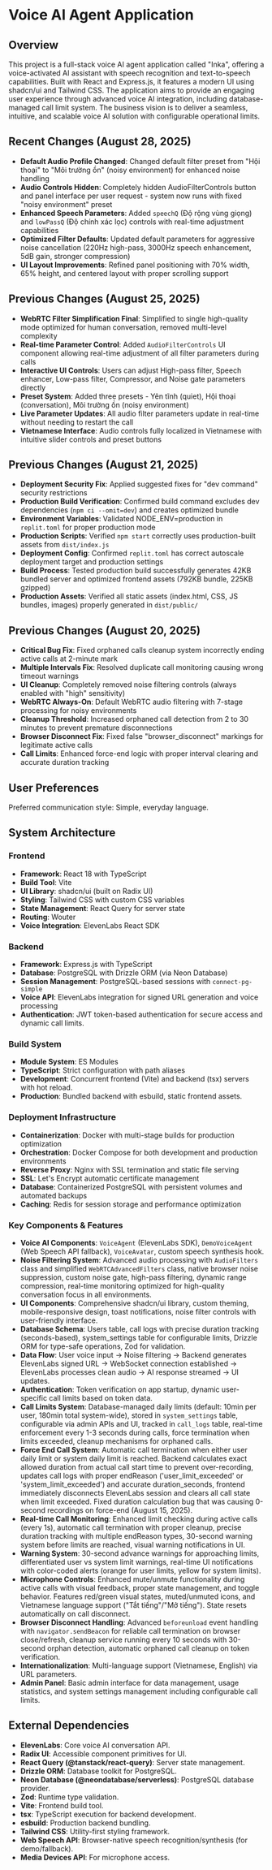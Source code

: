 # Voice AI Agent Application

## Overview
This project is a full-stack voice AI agent application called "Inka", offering a voice-activated AI assistant with speech recognition and text-to-speech capabilities. Built with React and Express.js, it features a modern UI using shadcn/ui and Tailwind CSS. The application aims to provide an engaging user experience through advanced voice AI integration, including database-managed call limit system. The business vision is to deliver a seamless, intuitive, and scalable voice AI solution with configurable operational limits.

## Recent Changes (August 28, 2025)
- **Default Audio Profile Changed**: Changed default filter preset from "Hội thoại" to "Môi trường ồn" (noisy environment) for enhanced noise handling
- **Audio Controls Hidden**: Completely hidden AudioFilterControls button and panel interface per user request - system now runs with fixed "noisy environment" preset
- **Enhanced Speech Parameters**: Added `speechQ` (Độ rộng vùng giọng) and `lowPassQ` (Độ chính xác lọc) controls with real-time adjustment capabilities
- **Optimized Filter Defaults**: Updated default parameters for aggressive noise cancellation (220Hz high-pass, 3000Hz speech enhancement, 5dB gain, stronger compression)
- **UI Layout Improvements**: Refined panel positioning with 70% width, 65% height, and centered layout with proper scrolling support

## Previous Changes (August 25, 2025)
- **WebRTC Filter Simplification Final**: Simplified to single high-quality mode optimized for human conversation, removed multi-level complexity
- **Real-time Parameter Control**: Added `AudioFilterControls` UI component allowing real-time adjustment of all filter parameters during calls
- **Interactive UI Controls**: Users can adjust High-pass filter, Speech enhancer, Low-pass filter, Compressor, and Noise gate parameters directly
- **Preset System**: Added three presets - Yên tĩnh (quiet), Hội thoại (conversation), Môi trường ồn (noisy environment)
- **Live Parameter Updates**: All audio filter parameters update in real-time without needing to restart the call
- **Vietnamese Interface**: Audio controls fully localized in Vietnamese with intuitive slider controls and preset buttons

## Previous Changes (August 21, 2025)
- **Deployment Security Fix**: Applied suggested fixes for "dev command" security restrictions
- **Production Build Verification**: Confirmed build command excludes dev dependencies (`npm ci --omit=dev`) and creates optimized bundle
- **Environment Variables**: Validated NODE_ENV=production in `replit.toml` for proper production mode
- **Production Scripts**: Verified `npm start` correctly uses production-built assets from `dist/index.js`
- **Deployment Config**: Confirmed `replit.toml` has correct autoscale deployment target and production settings
- **Build Process**: Tested production build successfully generates 42KB bundled server and optimized frontend assets (792KB bundle, 225KB gzipped)
- **Production Assets**: Verified all static assets (index.html, CSS, JS bundles, images) properly generated in `dist/public/`

## Previous Changes (August 20, 2025)
- **Critical Bug Fix**: Fixed orphaned calls cleanup system incorrectly ending active calls at 2-minute mark
- **Multiple Intervals Fix**: Resolved duplicate call monitoring causing wrong timeout warnings  
- **UI Cleanup**: Completely removed noise filtering controls (always enabled with "high" sensitivity)
- **WebRTC Always-On**: Default WebRTC audio filtering with 7-stage processing for noisy environments
- **Cleanup Threshold**: Increased orphaned call detection from 2 to 30 minutes to prevent premature disconnections
- **Browser Disconnect Fix**: Fixed false "browser_disconnect" markings for legitimate active calls
- **Call Limits**: Enhanced force-end logic with proper interval clearing and accurate duration tracking

## User Preferences
Preferred communication style: Simple, everyday language.

## System Architecture

### Frontend
- **Framework**: React 18 with TypeScript
- **Build Tool**: Vite
- **UI Library**: shadcn/ui (built on Radix UI)
- **Styling**: Tailwind CSS with custom CSS variables
- **State Management**: React Query for server state
- **Routing**: Wouter
- **Voice Integration**: ElevenLabs React SDK

### Backend
- **Framework**: Express.js with TypeScript
- **Database**: PostgreSQL with Drizzle ORM (via Neon Database)
- **Session Management**: PostgreSQL-based sessions with `connect-pg-simple`
- **Voice API**: ElevenLabs integration for signed URL generation and voice processing
- **Authentication**: JWT token-based authentication for secure access and dynamic call limits.

### Build System
- **Module System**: ES Modules
- **TypeScript**: Strict configuration with path aliases
- **Development**: Concurrent frontend (Vite) and backend (tsx) servers with hot reload.
- **Production**: Bundled backend with esbuild, static frontend assets.

### Deployment Infrastructure
- **Containerization**: Docker with multi-stage builds for production optimization
- **Orchestration**: Docker Compose for both development and production environments
- **Reverse Proxy**: Nginx with SSL termination and static file serving
- **SSL**: Let's Encrypt automatic certificate management
- **Database**: Containerized PostgreSQL with persistent volumes and automated backups
- **Caching**: Redis for session storage and performance optimization

### Key Components & Features
- **Voice AI Components**: `VoiceAgent` (ElevenLabs SDK), `DemoVoiceAgent` (Web Speech API fallback), `VoiceAvatar`, custom speech synthesis hook.
- **Noise Filtering System**: Advanced audio processing with `AudioFilters` class and simplified `WebRTCAdvancedFilters` class, native browser noise suppression, custom noise gate, high-pass filtering, dynamic range compression, real-time monitoring optimized for high-quality conversation focus in all environments.
- **UI Components**: Comprehensive shadcn/ui library, custom theming, mobile-responsive design, toast notifications, noise filter controls with user-friendly interface.
- **Database Schema**: Users table, call logs with precise duration tracking (seconds-based), system_settings table for configurable limits, Drizzle ORM for type-safe operations, Zod for validation.
- **Data Flow**: User voice input -> Noise filtering -> Backend generates ElevenLabs signed URL -> WebSocket connection established -> ElevenLabs processes clean audio -> AI response streamed -> UI updates.
- **Authentication**: Token verification on app startup, dynamic user-specific call limits based on token data.
- **Call Limits System**: Database-managed daily limits (default: 10min per user, 180min total system-wide), stored in `system_settings` table, configurable via admin APIs and UI, tracked in `call_logs` table, real-time enforcement every 1-3 seconds during calls, force termination when limits exceeded, cleanup mechanisms for orphaned calls.
- **Force End Call System**: Automatic call termination when either user daily limit or system daily limit is reached. Backend calculates exact allowed duration from actual call start time to prevent over-recording, updates call logs with proper endReason ('user_limit_exceeded' or 'system_limit_exceeded') and accurate duration_seconds, frontend immediately disconnects ElevenLabs session and clears all call state when limit exceeded. Fixed duration calculation bug that was causing 0-second recordings on force-end (August 15, 2025).
- **Real-time Call Monitoring**: Enhanced limit checking during active calls (every 1s), automatic call termination with proper cleanup, precise duration tracking with multiple endReason types, 30-second warning system before limits are reached, visual warning notifications in UI.
- **Warning System**: 30-second advance warnings for approaching limits, differentiated user vs system limit warnings, real-time UI notifications with color-coded alerts (orange for user limits, yellow for system limits).
- **Microphone Controls**: Enhanced mute/unmute functionality during active calls with visual feedback, proper state management, and toggle behavior. Features red/green visual states, muted/unmuted icons, and Vietnamese language support ("Tắt tiếng"/"Mở tiếng"). State resets automatically on call disconnect.
- **Browser Disconnect Handling**: Advanced `beforeunload` event handling with `navigator.sendBeacon` for reliable call termination on browser close/refresh, cleanup service running every 10 seconds with 30-second orphan detection, automatic orphaned call cleanup on token verification.
- **Internationalization**: Multi-language support (Vietnamese, English) via URL parameters.
- **Admin Panel**: Basic admin interface for data management, usage statistics, and system settings management including configurable call limits.

## External Dependencies

- **ElevenLabs**: Core voice AI conversation API.
- **Radix UI**: Accessible component primitives for UI.
- **React Query (@tanstack/react-query)**: Server state management.
- **Drizzle ORM**: Database toolkit for PostgreSQL.
- **Neon Database (@neondatabase/serverless)**: PostgreSQL database provider.
- **Zod**: Runtime type validation.
- **Vite**: Frontend build tool.
- **tsx**: TypeScript execution for backend development.
- **esbuild**: Production backend bundling.
- **Tailwind CSS**: Utility-first styling framework.
- **Web Speech API**: Browser-native speech recognition/synthesis (for demo/fallback).
- **Media Devices API**: For microphone access.